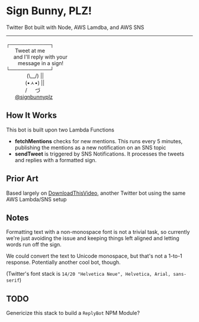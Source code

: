 # Sign Bunny, PLZ!
Twitter Bot built with Node, AWS Lamdba, and AWS SNS

---


┌───────────┐  
&nbsp;&nbsp;&nbsp;&nbsp;&nbsp;&nbsp;Tweet at me  
&nbsp;&nbsp;&nbsp;&nbsp;&nbsp;and I'll reply with your  
&nbsp;&nbsp;&nbsp;&nbsp;&nbsp;&nbsp;&nbsp;&nbsp;message in a sign!  
└───────────┘  
&nbsp;&nbsp;&nbsp;&nbsp;&nbsp;&nbsp;&nbsp;&nbsp;&nbsp;&nbsp;&nbsp;&nbsp;&nbsp;&nbsp;(\\__/)  ||  
&nbsp;&nbsp;&nbsp;&nbsp;&nbsp;&nbsp;&nbsp;&nbsp;&nbsp;&nbsp;&nbsp;&nbsp;&nbsp;(•ㅅ•)  ||  
&nbsp;&nbsp;&nbsp;&nbsp;&nbsp;&nbsp;&nbsp;&nbsp;&nbsp;&nbsp;&nbsp;&nbsp;&nbsp;/  　  づ  
&nbsp;&nbsp;&nbsp;&nbsp;&nbsp;&nbsp;[@signbunnyplz](https://twitter.com/signbunnyplz)

## How It Works
This bot is built upon two Lambda Functions
- **fetchMentions** checks for new mentions. This runs every 5 minutes, publishing the mentions as a new notification on an SNS topic
- **sendTweet** is triggered by SNS Notifications. It processes the tweets and replies with a formatted sign.

## Prior Art
Based largely on [DownloadThisVideo](https://github.com/shalvah/DownloadThisVideo), another Twitter bot using the same AWS Lambda/SNS setup

## Notes
Formatting text with a non-monospace font is not a trivial task, so currently we're just avoiding the issue and keeping things left aligned and letting words run off the sign.

We could convert the text to Unicode monospace, but that's not a 1-to-1 response. Potentially another cool bot, though.

(Twitter's font stack is `14/20 "Helvetica Neue", Helvetica, Arial, sans-serif`)

## TODO
Genericize this stack to build a `ReplyBot` NPM Module?
